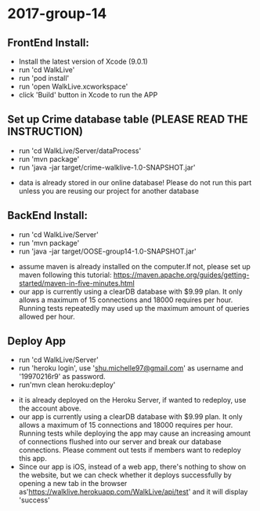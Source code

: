 # 2017-group-14
## FrontEnd Install:
- Install the latest version of Xcode (9.0.1)
- run 'cd WalkLive'
- run 'pod install'
- run 'open WalkLive.xcworkspace'
- click 'Build' button in Xcode to run the APP

## Set up Crime database table (PLEASE READ THE INSTRUCTION)
- run 'cd WalkLive/Server/dataProcess'
- run 'mvn package'
- run 'java -jar target/crime-walklive-1.0-SNAPSHOT.jar'

* data is already stored in our online database! Please do not run this part unless you are reusing our project for another database

## BackEnd Install:
- run 'cd WalkLive/Server'
- run 'mvn package'
- run 'java -jar target/OOSE-group14-1.0-SNAPSHOT.jar' 

* assume maven is already installed on the computer.If not, please set up maven following this tutorial: https://maven.apache.org/guides/getting-started/maven-in-five-minutes.html
* our app is currently using a clearDB database with $9.99 plan. It only allows a maximum of 15 connections and 18000 requires per hour. Running tests repeatedly may used up the maximum amount of queries allowed per hour. 



## Deploy App
- run 'cd WalkLive/Server'
- run 'heroku login', use 'shu.michelle97@gmail.com' as username and '19970216r9' as password.
- run'mvn clean heroku:deploy'
* it is already deployed on the Heroku Server, if wanted to redeploy, use the account above.
* our app is currently using a clearDB database with $9.99 plan. It only allows a maximum of 15 connections and 18000 requires per hour. Running tests while deploying the app may cause an increasing amount of connections flushed into our server and break our database connections. Please comment out tests if members want to redeploy this app. 
* Since our app is iOS, instead of a web app, there's nothing to show on the website, but we can check whether it deploys successfully by opening a new tab in the browser as'https://walklive.herokuapp.com/WalkLive/api/test' and it will display 'success'

